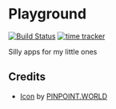 # Playground

[![Build Status](https://travis-ci.org/zehengl/playground.svg?branch=master)](https://travis-ci.org/zehengl/playground)
[![time tracker](https://wakatime.com/badge/github/zehengl/playground.svg)](https://wakatime.com/badge/github/zehengl/playground)

Silly apps for my little ones

## Credits

- [Icon](https://www.iconfinder.com/icons/753116/kids_park_play_playground_swing_icon) by [PINPOINT.WORLD](https://www.iconfinder.com/pinpointworld)
